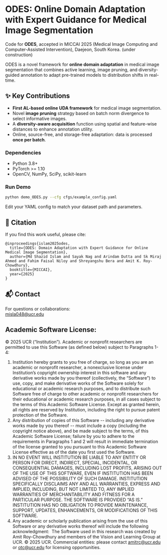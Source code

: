 # ODES: Online Domain Adaptation with Expert Guidance for Medical Image Segmentation 

Code for **ODES**, accepted in MICCAI 2025 (Medical Image Computing and Computer-Assisted Intervention), Daejeon, South Korea. (under construction)

ODES is a novel framework for **online domain adaptation** in medical image segmentation that combines active learning, image pruning, and diversity-guided annotation to adapt pre-trained models to distribution shifts in real-time.

## ✨ Key Contributions

- **First AL-based online UDA framework** for medical image segmentation.
- Novel **image pruning** strategy based on batch norm divergence to select informative images.
- A **diversity-aware acquisition** function using spatial and feature-wise distances to enhance annotation utility.
- Online, source-free, and storage-free adaptation: data is processed **once per batch**.



### Dependencies

- Python 3.8+
- PyTorch >= 1.10
- OpenCV, NumPy, SciPy, scikit-learn


### Run Demo

```bash
python demo_ODES.py --cfg cfgs/example_config.yaml
```

Edit your YAML config to match your dataset path and parameters.



## 🧪 Citation

If you find this work useful, please cite:

```
@inproceedings{islam2025odes,
  title={ODES: Domain Adaptation with Expert Guidance for Online Medical Image Segmentation},
  author={Md Shazid Islam and Sayak Nag and Arindam Dutta and Sk Miraj Ahmed and Fahim Faisal Niloy and Shreyangshu Bera and Amit K. Roy-Chowdhury},
  booktitle={MICCAI},
  year={2025}
}
```


## 📬 Contact

For questions or collaborations:  
[misla048@ucr.edu](mailto:misla048@ucr.edu)

## Academic Software License: 
© 2025 UCR (“Institution”). Academic or nonprofit researchers
are permitted to use this Software (as defined below) subject to Paragraphs 1-4:
1. Institution hereby grants to you free of charge, so long as you are an academic or
nonprofit researcher, a nonexclusive license under Institution’s copyright ownership
interest in this software and any derivative works made by you thereof (collectively, the
“Software”) to use, copy, and make derivative works of the Software solely for
educational or academic research purposes, and to distribute such Software free of charge
to other academic or nonprofit researchers for their educational or academic research
purposes, in all cases subject to the terms of this Academic Software License. Except as
granted herein, all rights are reserved by Institution, including the right to pursue patent
protection of the Software.
2. Any distribution of copies of this Software -- including any derivative works made by
you thereof -- must include a copy (including the copyright notice above), and be made
subject to the terms, of this Academic Software License; failure by you to adhere to the
requirements in Paragraphs 1 and 2 will result in immediate termination of the license
granted to you pursuant to this Academic Software License effective as of the date you
first used the Software.
3. IN NO EVENT WILL INSTITUTION BE LIABLE TO ANY ENTITY OR PERSON
FOR DIRECT, INDIRECT, SPECIAL, INCIDENTAL, OR CONSEQUENTIAL
DAMAGES, INCLUDING LOST PROFITS, ARISING OUT OF THE USE OF THIS
SOFTWARE, EVEN IF INSTITUTION HAS BEEN ADVISED OF THE POSSIBILITY
OF SUCH DAMAGE. INSTITUTION SPECIFICALLY DISCLAIMS ANY AND ALL
WARRANTIES, EXPRESS AND IMPLIED, INCLUDING, BUT NOT LIMITED TO,
ANY IMPLIED WARRANTIES OF MERCHANTABILITY AND FITNESS FOR A
PARTICULAR PURPOSE. THE SOFTWARE IS PROVIDED “AS IS.” INSTITUTION
HAS NO OBLIGATION TO PROVIDE MAINTENANCE, SUPPORT, UPDATES,
ENHANCEMENTS, OR MODIFICATIONS OF THIS SOFTWARE.
4. Any academic or scholarly publication arising from the use of this Software or any
derivative works thereof will include the following acknowledgment:  The Software
used in this research was created by Amit Roy-Chowdhury and members of the
Vision and Learning Group at UCR. © 2025 UCR.
Commercial entities: please contact amitrc@ucr.edu or otc@ucr.edu for licensing
opportunities.
